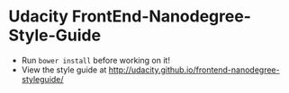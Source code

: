 Udacity FrontEnd-Nanodegree-Style-Guide
==============================

* Run `bower install` before working on it!
* View the style guide at http://udacity.github.io/frontend-nanodegree-styleguide/